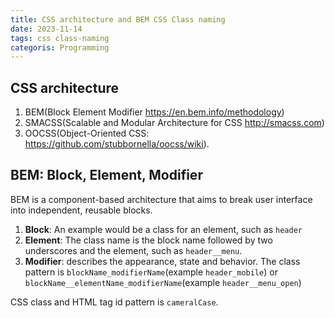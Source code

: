 ```yaml
---
title: CSS architecture and BEM CSS Class naming
date: 2023-11-14
tags: css class-naming
categoris: Programming
---
```


## CSS architecture

1. BEM(Block Element Modifier https://en.bem.info/methodology)
2. SMACSS(Scalable and Modular Architecture for CSS http://smacss.com)
3. OOCSS(Object-Oriented CSS: https://github.com/stubbornella/oocss/wiki).

## BEM: Block, Element, Modifier

BEM is a component-based architecture that aims to break user interface into independent, reusable blocks.

1. **Block**:  An example would be a class for an element, such as `header`
2. **Element**: The class name is the block name followed by two underscores and the element, such as `header__menu`.
3. **Modifier**:   describes the appearance, state and behavior. The class pattern is `blockName_modifierName`(example `header_mobile`) or `blockName__elementName_modifierName`(example `header__menu_open`)

CSS class and HTML tag id pattern is `cameralCase`.